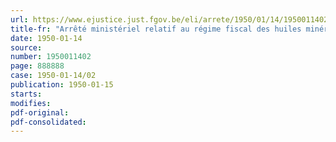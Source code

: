 ```yaml
---
url: https://www.ejustice.just.fgov.be/eli/arrete/1950/01/14/1950011402/justel
title-fr: "Arrêté ministériel relatif au régime fiscal des huiles minérales."
date: 1950-01-14
source:
number: 1950011402
page: 888888
case: 1950-01-14/02
publication: 1950-01-15
starts:
modifies:
pdf-original:
pdf-consolidated:
---
```


